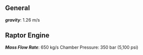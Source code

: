 ## General
***gravity***: 1.26 m/s

## Raptor Engine
***Mass Flow Rate***: 650 kg/s
Chamber Pressure: 350 bar (5,100 psi)

